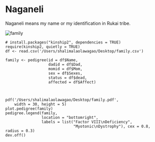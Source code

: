 # Naganeli
Naganeli means my name or my identification in Rukai tribe.

![family](https://github.com/LavakauT/Naganeli/assets/132649549/2150e19e-438b-4dca-b32d-8ebe77e9dd8b)

```
# install.packages("kinship2", dependencies = TRUE)
require(kinship2, quietly = TRUE)
df <- read.csv('/Users/shalimalaolawagao/Desktop/family.csv')

family <- pedigree(id = df$Name,
                   dadid = df$Dad,
                   momid = df$Mom,
                   sex = df$Sexes, 
                   status = df$dead,
                   affected = df$Affect)



pdf('/Users/shalimalaolawagao/Desktop/family.pdf',
    width = 30, height = 5)
plot.pedigree(family)
pedigree.legend(family,
                location = "bottomright",
                labels = list("Factor VIII\nDeficiency",
                              "Myotonic\nDystrophy"), cex = 0.8, radius = 0.3)
dev.off()
```
